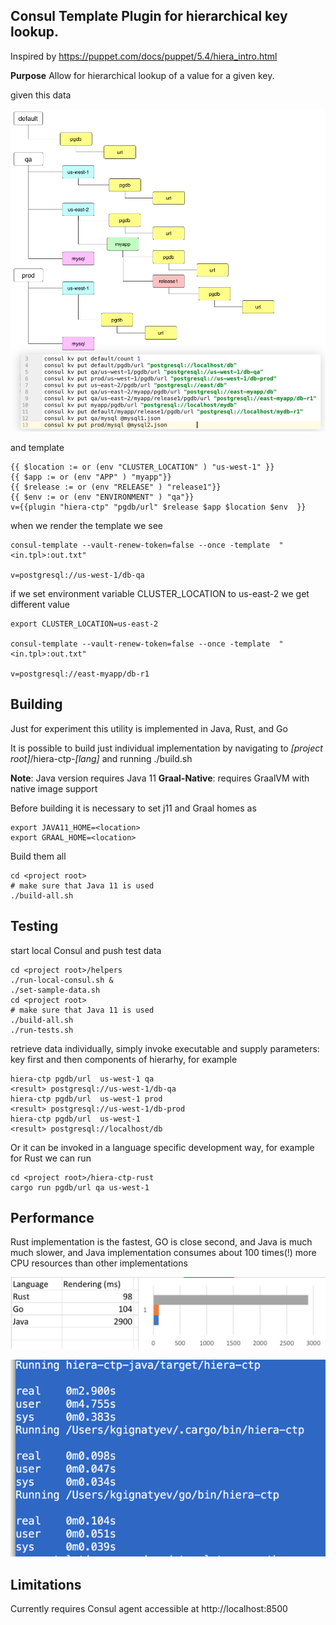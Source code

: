 Consul Template Plugin for hierarchical  key lookup.
---

Inspired by  https://puppet.com/docs/puppet/5.4/hiera_intro.html

**Purpose**
Allow for hierarchical lookup of a value for a given key. 

given this data

![](docs/data.png)

and template 

	{{ $location := or (env "CLUSTER_LOCATION" ) "us-west-1" }}
    {{ $app := or (env "APP" ) "myapp"}}
    {{ $release := or (env "RELEASE" ) "release1"}}
    {{ $env := or (env "ENVIRONMENT" ) "qa"}}
	v={{plugin "hiera-ctp" "pgdb/url" $release $app $location $env  }}


when we render the template we see
	
	consul-template --vault-renew-token=false --once -template  "<in.tpl>:out.txt"
	
	v=postgresql://us-west-1/db-qa
	
	
if we set environment variable CLUSTER_LOCATION to us-east-2 we get different value

	export CLUSTER_LOCATION=us-east-2
	
	consul-template --vault-renew-token=false --once -template  "<in.tpl>:out.txt"
	
	v=postgresql://east-myapp/db-r1	 


Building
---

Just for experiment this utility is implemented in Java, Rust, and Go

It is possible to build just individual implementation by navigating to *[project root]*/hiera-ctp-*[lang]*
 and running ./build.sh

**Note**: Java version requires Java 11
**Graal-Native**: requires GraalVM with native image support

Before building it is necessary to set j11 and Graal homes as

	export JAVA11_HOME=<location>
    export GRAAL_HOME=<location>

 
Build them all 

	cd <project root>
	# make sure that Java 11 is used
	./build-all.sh
  


Testing
---

start local Consul and push test data

	cd <project root>/helpers
	./run-local-consul.sh &
	./set-sample-data.sh
	cd <project root>
	# make sure that Java 11 is used
	./build-all.sh
	./run-tests.sh
	

retrieve data individually, simply invoke executable and supply parameters: key first 
and then components of hierarhy, for example  

	hiera-ctp pgdb/url  us-west-1 qa 	
	<result> postgresql://us-west-1/db-qa	
	hiera-ctp pgdb/url  us-west-1 prod
    <result> postgresql://us-west-1/db-prod
    hiera-ctp pgdb/url  us-west-1 
    <result> postgresql://localhost/db 

Or it can be invoked in a language specific development way, for example for Rust we can run

    cd <project root>/hiera-ctp-rust
	cargo run pgdb/url qa us-west-1	
	
Performance
---

Rust implementation  is the fastest, GO is close second, and Java is much much slower,
and Java implementation consumes about 100 times(!) more CPU resources than other
implementations

![performance](docs/performance.png)
	
![performance](docs/performance-2.png)



Limitations
---

Currently requires Consul agent accessible at http://localhost:8500 	
	

